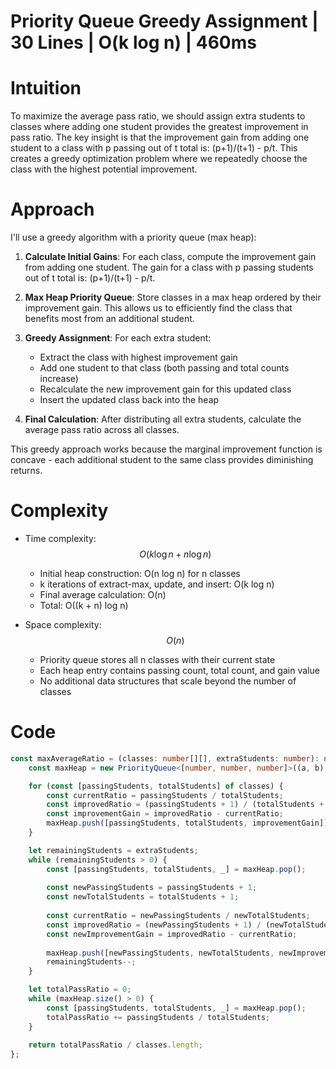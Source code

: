 # Priority Queue Greedy Assignment | 30 Lines | O(k log n) | 460ms

# Intuition
To maximize the average pass ratio, we should assign extra students to classes where adding one student provides the greatest improvement in pass ratio. The key insight is that the improvement gain from adding one student to a class with p passing out of t total is: (p+1)/(t+1) - p/t. This creates a greedy optimization problem where we repeatedly choose the class with the highest potential improvement.

# Approach
I'll use a greedy algorithm with a priority queue (max heap):

1. **Calculate Initial Gains**: For each class, compute the improvement gain from adding one student. The gain for a class with p passing students out of t total is: (p+1)/(t+1) - p/t.

2. **Max Heap Priority Queue**: Store classes in a max heap ordered by their improvement gain. This allows us to efficiently find the class that benefits most from an additional student.

3. **Greedy Assignment**: For each extra student:
   - Extract the class with highest improvement gain
   - Add one student to that class (both passing and total counts increase)
   - Recalculate the new improvement gain for this updated class
   - Insert the updated class back into the heap

4. **Final Calculation**: After distributing all extra students, calculate the average pass ratio across all classes.

This greedy approach works because the marginal improvement function is concave - each additional student to the same class provides diminishing returns.

# Complexity
- Time complexity: $$O(k \log n + n \log n)$$
  - Initial heap construction: O(n log n) for n classes
  - k iterations of extract-max, update, and insert: O(k log n)
  - Final average calculation: O(n)
  - Total: O((k + n) log n)

- Space complexity: $$O(n)$$
  - Priority queue stores all n classes with their current state
  - Each heap entry contains passing count, total count, and gain value
  - No additional data structures that scale beyond the number of classes

# Code
```typescript []
const maxAverageRatio = (classes: number[][], extraStudents: number): number => {
    const maxHeap = new PriorityQueue<[number, number, number]>((a, b) => b[2] - a[2]);

    for (const [passingStudents, totalStudents] of classes) {
        const currentRatio = passingStudents / totalStudents;
        const improvedRatio = (passingStudents + 1) / (totalStudents + 1);
        const improvementGain = improvedRatio - currentRatio;
        maxHeap.push([passingStudents, totalStudents, improvementGain]);
    }

    let remainingStudents = extraStudents;
    while (remainingStudents > 0) {
        const [passingStudents, totalStudents, _] = maxHeap.pop();
        
        const newPassingStudents = passingStudents + 1;
        const newTotalStudents = totalStudents + 1;
        
        const currentRatio = newPassingStudents / newTotalStudents;
        const improvedRatio = (newPassingStudents + 1) / (newTotalStudents + 1);
        const newImprovementGain = improvedRatio - currentRatio;
        
        maxHeap.push([newPassingStudents, newTotalStudents, newImprovementGain]);
        remainingStudents--;
    }

    let totalPassRatio = 0;
    while (maxHeap.size() > 0) {
        const [passingStudents, totalStudents, _] = maxHeap.pop();
        totalPassRatio += passingStudents / totalStudents;
    }
    
    return totalPassRatio / classes.length;
};
```
